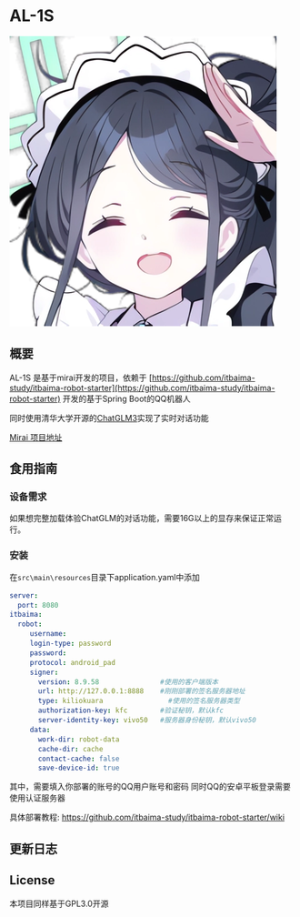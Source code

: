# AL-1S
![1700065944630](al1s\表情7.png)
## 概要

AL-1S 是基于mirai开发的项目，依赖于 [https://github.com/itbaima-study/itbaima-robot-starter](https://github.com/itbaima-study/itbaima-robot-starter) 开发的基于Spring Boot的QQ机器人

同时使用清华大学开源的[ChatGLM3](https://github.com/SuperChipper/ChatGLM3)实现了实时对话功能

[Mirai 项目地址](https://github.com/mamoe/mirai)

## 食用指南

### 设备需求

如果想完整加载体验ChatGLM的对话功能，需要16G以上的显存来保证正常运行。

### 安装
在`src\main\resources`目录下application.yaml中添加
```yaml
server:
  port: 8080
itbaima:
  robot:
     username: 
     login-type: password
     password: 
     protocol: android_pad
     signer:
       version: 8.9.58               #使用的客户端版本
       url: http://127.0.0.1:8888    #刚刚部署的签名服务器地址
       type: kiliokuara                #使用的签名服务器类型
       authorization-key: kfc        #验证秘钥，默认kfc
       server-identity-key: vivo50   #服务器身份秘钥，默认vivo50
     data:
       work-dir: robot-data
       cache-dir: cache
       contact-cache: false
       save-device-id: true
```
其中，需要填入你部署的账号的QQ用户账号和密码
同时QQ的安卓平板登录需要使用认证服务器

具体部署教程:
https://github.com/itbaima-study/itbaima-robot-starter/wiki



## 更新日志



## License
本项目同样基于GPL3.0开源



